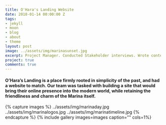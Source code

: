 ```yaml
---
title: O'Hara's Landing Website
date: 2018-01-14 00:00:00 Z
tags:
- jekyll
- moon
- blog
- about
- theme
layout: post
image: ../assets/img/marinasunset.jpg
excerpt: Project Manager. Conducted Stakeholder interviews. Wrote content and sourced images. 
project: true
comments: true
---
```


#### O’Hara’s Landing is a place firmly rooted in simplicity of the past, and had a website to match. Our team was tasked with building a site that would bring their online presence into the modern world, while retaining the friendliness and charm of the Marina itself. 
 
{% capture images %}
	../assets/img/marinaday.jpg
  ../assets/img/marinalogos.jpg
  ../assets/img/marinatimeline.jpg
{% endcapture %}
{% include gallery images=images caption="" cols=1%}
